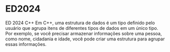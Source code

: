 # ED2024
ED 2024 C++
Em C++, uma estrutura de dados é um tipo definido pelo usuário que agrupa itens de diferentes tipos de dados em um único tipo. 
Por exemplo, se você precisar armazenar informações sobre uma pessoa, como nome, cidadania e idade, você pode criar uma estrutura para agrupar essas informações.


